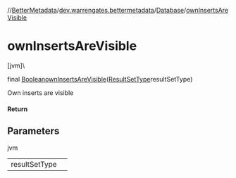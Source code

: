 //[BetterMetadata](../../../index.md)/[dev.warrengates.bettermetadata](../index.md)/[Database](index.md)/[ownInsertsAreVisible](own-inserts-are-visible.md)

# ownInsertsAreVisible

[jvm]\

final [Boolean](https://docs.oracle.com/javase/8/docs/api/java/lang/Boolean.html)[ownInsertsAreVisible](own-inserts-are-visible.md)([ResultSetType](../-result-set-type/index.md)resultSetType)

Own inserts are visible

#### Return

## Parameters

jvm

| | |
|---|---|
| resultSetType |  |
